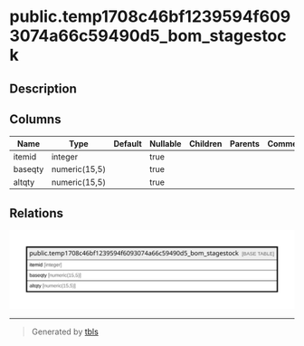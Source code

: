# public.temp1708c46bf1239594f6093074a66c59490d5_bom_stagestock

## Description

## Columns

| Name | Type | Default | Nullable | Children | Parents | Comment |
| ---- | ---- | ------- | -------- | -------- | ------- | ------- |
| itemid | integer |  | true |  |  |  |
| baseqty | numeric(15,5) |  | true |  |  |  |
| altqty | numeric(15,5) |  | true |  |  |  |

## Relations

![er](public.temp1708c46bf1239594f6093074a66c59490d5_bom_stagestock.svg)

---

> Generated by [tbls](https://github.com/k1LoW/tbls)
